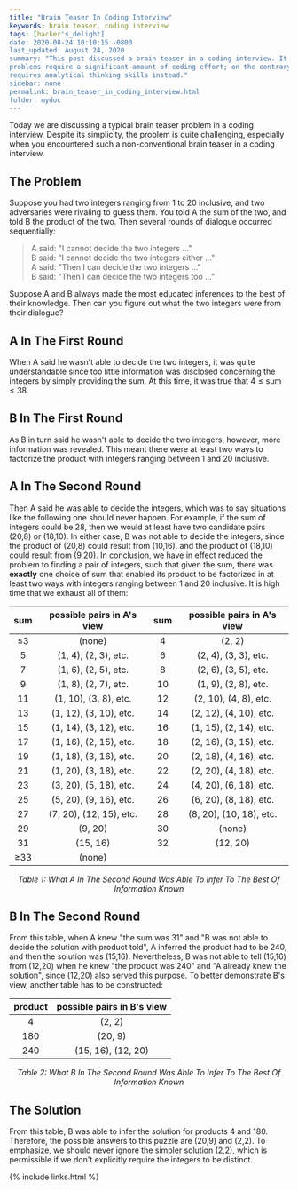 ```yaml
---
title: "Brain Teaser In Coding Interview"
keywords: brain teaser, coding interview
tags: [hacker's_delight]
date: 2020-08-24 10:10:15 -0800
last_updated: August 24, 2020
summary: "This post discussed a brain teaser in a coding interview. It is worth noting that while most coding interview
problems require a significant amount of coding effort; on the contrary, this problem is not programming-heavy and
requires analytical thinking skills instead."
sidebar: none
permalink: brain_teaser_in_coding_interview.html
folder: mydoc
---
```


Today we are discussing a typical brain teaser problem in a coding interview. Despite its simplicity, the problem is
quite challenging, especially when you encountered such a non-conventional brain teaser in a coding interview.

## The Problem
Suppose you had two integers ranging from 1 to 20 inclusive, and two adversaries were rivaling to guess them. You told A
the sum of the two, and told B the product of the two. Then several rounds of dialogue occurred sequentially:

> A said: "I cannot decide the two integers ..."  
> B said: "I cannot decide the two integers either ..."  
> A said: "Then I can decide the two integers ..."  
> B said: "Then I can decide the two integers too ..."

Suppose A and B always made the most educated inferences to the best of their knowledge. Then can you figure out what
the two integers were from their dialogue?

## A In The First Round
When A said he wasn't able to decide the two integers, it was quite understandable since too little information was
disclosed concerning the integers by simply providing the sum. At this time, it was true that $4\le\text{sum}\le38$.

## B In The First Round
As B in turn said he wasn't able to decide the two integers, however, more information was revealed. This meant there
were at least two ways to factorize the product with integers ranging between 1 and 20 inclusive.

## A In The Second Round
Then A said he was able to decide the integers, which was to say situations like the following one should never happen.
For example, if the sum of integers could be 28, then we would at least have two candidate pairs (20,8) or (18,10). In
either case, B was not able to decide the integers, since the product of (20,8) could result from (10,16), and the
product of (18,10) could result from (9,20). In conclusion, we have in effect reduced the problem to finding a pair of
integers, such that given the sum, there was **exactly** one choice of sum that enabled its product to be factorized in
at least two ways with integers ranging between 1 and 20 inclusive. It is high time that we exhaust all of them:

| sum | possible pairs in A's view | sum | possible pairs in A's view |
| :----: | :----: | :----: | :----: |
|  $\le$3    |                       (none)                     |      4    |                  (2, 2)               |
|     5      |                   (1, 4), (2, 3), etc.           |      6    |                  (2, 4), (3, 3), etc. |
|     7      |                   (1, 6), (2, 5), etc.               |     8     |              (2, 6), (3, 5), etc. |
|     9      |                   (1, 8), (2, 7), etc.               |    10    |              (1, 9), (2, 8), etc.  |
|    11     |                  (1, 10), (3, 8), etc.              |    12    |                  (2, 10), (4, 8), etc. |
|    13     |                  (1, 12), (3, 10), etc.            |    14    |                  (2, 12), (4, 10), etc. |
|    15     |                  (1, 14), (3, 12), etc.            |    16    |                  (1, 15), (2, 14), etc. |
|    17     |                  (1, 16), (2, 15), etc.            |    18    |                  (2, 16), (3, 15), etc. |
|    19     |                  (1, 18), (3, 16), etc.            |    20    |                  (2, 18), (4, 16), etc. |
|    21     |                  (1, 20), (3, 18), etc.            |    22    |                  (2, 20), (4, 18), etc. |
|    23     |                  (3, 20), (5, 18), etc.            |    24    |                  (4, 20), (6, 18), etc. |
|    25     |                  (5, 20), (9, 16), etc.            |    26    |                  (6, 20), (8, 18), etc. |
|    27     |                  (7, 20), (12, 15), etc.          |    28    |                  (8, 20), (10, 18), etc. |
|    29     |                       (9, 20)                          |    30    |                        (none)       |
|    31     |                       (15, 16)                        |    32    |                       (12, 20)       |
|  $\ge$33  |                        (none)                         |            |                                    |

<center><I>Table 1: What A In The Second Round Was Able To Infer To The Best Of Information Known</I></center>

## B In The Second Round
From this table, when A knew "the sum was 31" and "B was not able to decide the solution with product told", A inferred
the product had to be 240, and then the solution was (15,16). Nevertheless, B was not able to tell (15,16) from (12,20)
when he knew "the product was 240" and "A already knew the solution", since (12,20) also served this purpose. To better
demonstrate B's view, another table has to be constructed:

| product | possible pairs in B's view |
| :----: | :----: |
| 4 | (2, 2) |
| 180 | (20, 9) |
| 240 | (15, 16), (12, 20) |

<center><I>Table 2: What B In The Second Round Was Able To Infer To The Best Of Information Known</I></center>

## The Solution
From this table, B was able to infer the solution for products 4 and 180. Therefore, the possible answers to this puzzle
are (20,9) and (2,2). To emphasize, we should never ignore the simpler solution (2,2), which is permissible if we don't
explicitly require the integers to be distinct.

{% include links.html %}
